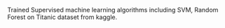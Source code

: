 
Trained Supervised machine learning algorithms including SVM, Random Forest on Titanic dataset from kaggle.

